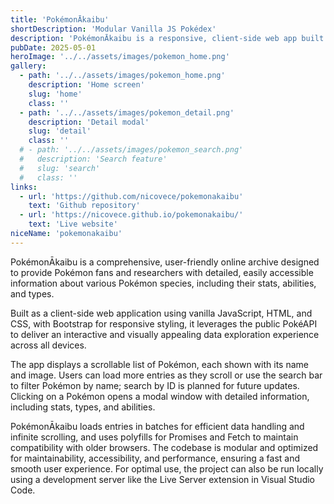 ```yaml
---
title: 'PokémonĀkaibu'
shortDescription: 'Modular Vanilla JS Pokédex'
description: 'PokémonĀkaibu is a responsive, client-side web app built with vanilla JavaScript, HTML, and CSS, styled with Bootstrap. It fetches data from the PokéAPI in batches to support infinite scrolling, dynamically renders each Pokémon as an interactive entry, and uses modals for detailed views. The project is modular, performance-optimized, and includes polyfills for broader browser compatibility.'
pubDate: 2025-05-01
heroImage: '../../assets/images/pokemon_home.png'
gallery:
  - path: '../../assets/images/pokemon_home.png'
    description: 'Home screen'
    slug: 'home'
    class: ''
  - path: '../../assets/images/pokemon_detail.png'
    description: 'Detail modal'
    slug: 'detail'
    class: ''
  # - path: '../../assets/images/pokemon_search.png'
  #   description: 'Search feature'
  #   slug: 'search'
  #   class: ''
links:
  - url: 'https://github.com/nicovece/pokemonakaibu'
    text: 'Github repository'
  - url: 'https://nicovece.github.io/pokemonakaibu/'
    text: 'Live website'
niceName: 'pokemonakaibu'
---
```


PokémonĀkaibu is a comprehensive, user-friendly online archive designed to provide Pokémon fans and researchers with detailed, easily accessible information about various Pokémon species, including their stats, abilities, and types.

Built as a client-side web application using vanilla JavaScript, HTML, and CSS, with Bootstrap for responsive styling, it leverages the public PokéAPI to deliver an interactive and visually appealing data exploration experience across all devices.

The app displays a scrollable list of Pokémon, each shown with its name and image. Users can load more entries as they scroll or use the search bar to filter Pokémon by name; search by ID is planned for future updates. Clicking on a Pokémon opens a modal window with detailed information, including stats, types, and abilities.

PokémonĀkaibu loads entries in batches for efficient data handling and infinite scrolling, and uses polyfills for Promises and Fetch to maintain compatibility with older browsers. The codebase is modular and optimized for maintainability, accessibility, and performance, ensuring a fast and smooth user experience. For optimal use, the project can also be run locally using a development server like the Live Server extension in Visual Studio Code.

